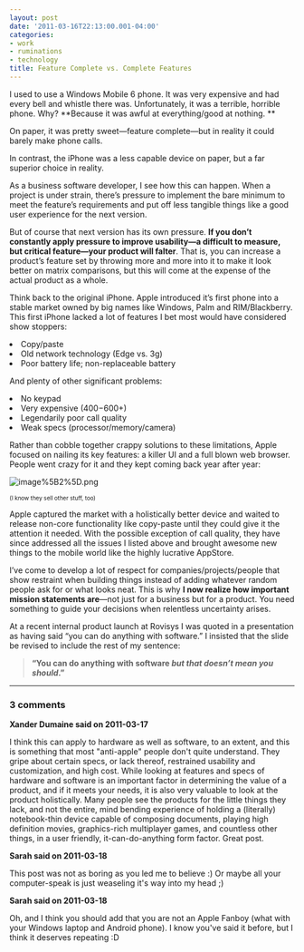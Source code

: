 ```yaml
---
layout: post
date: '2011-03-16T22:13:00.001-04:00'
categories:
- work
- ruminations
- technology
title: Feature Complete vs. Complete Features
---
```



I used to use a Windows Mobile 6 phone. It was very expensive and had every bell and whistle there was. Unfortunately, it was a terrible, horrible phone. Why? **Because it was awful at everything/good at nothing. **

On paper, it was pretty sweet—feature complete—but in reality it could barely make phone calls.

In contrast, the iPhone was a less capable device on paper, but a far superior choice in reality. 

As a business software developer, I see how this can happen. When a project is under strain, there’s pressure to implement the bare minimum to meet the feature’s requirements and put off less tangible things like a good user experience for the next version.

But of course that next version has its own pressure. **If you don’t constantly apply pressure to improve usability—a difficult to measure, but critical feature—your product will falter**. That is, you can increase a product’s feature set by throwing more and more into it to make it look better on matrix comparisons, but this will come at the expense of the actual product as a whole.

Think back to the original iPhone. Apple introduced it’s first phone into a stable market owned by big names like Windows, Palm and RIM/Blackberry. This first iPhone lacked a lot of features I bet most would have considered show stoppers:  <li>Copy/paste</li>  <li>Old network technology (Edge vs. 3g)</li>  <li>Poor battery life; non-replaceable battery</li>

And plenty of other significant problems:  <li>No keypad</li>  <li>Very expensive ($400-$600+)</li>  <li>Legendarily poor call quality</li>  <li>Weak specs (processor/memory/camera)</li>

Rather than cobble together crappy solutions to these limitations, Apple focused on nailing its key features: a killer UI and a full blown web browser. People went crazy for it and they kept coming back year after year:

![image%5B2%5D.png](/assets/2011/image%5B2%5D.png)  

<font size="1">(I know they sell other stuff, too)</font>

Apple captured the market with a holistically better device and waited to release non-core functionality like copy-paste until they could give it the attention it needed. With the possible exception of call quality, they have since addressed all the issues I listed above and brought awesome new things to the mobile world like the highly lucrative AppStore.

I’ve come to develop a lot of respect for companies/projects/people that show restraint when building things instead of adding whatever random people ask for or what looks neat. This is why **I now realize how important mission statements are**—not just for a business but for a product. You need something to guide your decisions when relentless uncertainty arises.

At a recent internal product launch at Rovisys I was quoted in a presentation as having said “you can do anything with software.” I insisted that the slide be revised to include the rest of my sentence:
<blockquote> 

**“You can do anything with software *but that doesn’t mean you should*.”**</blockquote>

---

### 3 comments

**Xander Dumaine said on 2011-03-17**

I think this can apply to hardware as well as software, to an extent, and this is something that most "anti-apple" people don't quite understand. They gripe about certain specs, or lack thereof, restrained usability and customization, and high cost. While looking at features and specs of hardware and software is an important factor in determining  the value of a product, and if it meets your needs, it is also very valuable to look at the product holistically. Many people see the products for the little things they lack, and not the entire, mind bending experience of holding a (literally) notebook-thin device capable of composing documents, playing high definition movies, graphics-rich multiplayer games, and countless other things, in a user friendly, it-can-do-anything form factor. Great post.

**Sarah said on 2011-03-18**

This post was not as boring as you led me to believe :)  Or maybe all your computer-speak is just weaseling it's way into my head ;)

**Sarah said on 2011-03-18**

Oh, and I think you should add that you are not an Apple Fanboy (what with your Windows laptop and Android phone).  I know you've said it before, but I think it deserves repeating :D

